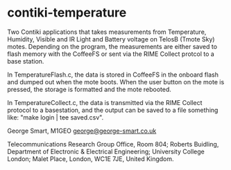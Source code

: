 contiki-temperature
===================
Two Contiki applications that takes measurements from Temperature, Humidity, Visible
and IR Light and Battery voltage on TelosB (Tmote Sky) motes. Depending on the program,
the measurements are either saved to flash memory with the CoffeeFS or sent via the RIME
Collect protcol to a base station.

In TemperatureFlash.c, the data is stored in CoffeeFS in the onboard flash and dumped out when the mote
boots.  When the user button on the mote is pressed, the storage is formatted
and the mote rebooted.

In TemperatureCollect.c, the data is transmitted via the RIME Collect protocol to a basestation,
and the output can be saved to a file something like: "make login | tee saved.csv".

George Smart, M1GEO george@george-smart.co.uk

Telecommunications Research Group Office, Room 804;
Roberts Buidling, Department of Electronic & Electrical Engineering;
University College London;
Malet Place, London, WC1E 7JE, United Kingdom.
